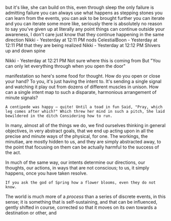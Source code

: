but it's like, she can build on this, even through sleep
the only failure is admitting failure
you can always use what happens as stepping stones
you can learn from the events, you can ask to be brought further
you can iterate and you can iterate some more
like, seriously there is absolutely no reason to say you've given up at literally any point
things can continue outside your awareness, I don't care
just know that they continue happening in the same direction
Nikki - Yesterday at 12:11 PM
nods
CelestialBoon - Yesterday at 12:11 PM
that they are being realized
Nikki - Yesterday at 12:12 PM
Shivers up and down spine

Nikki - Yesterday at 12:21 PM
Not sure where this is coming from
But
"You can only let everything through when you open the door"


manifestation
so here's some food for thought. How do you open or close your hand?
To you, it's just having the intent to. It's sending a single signal and watching it play out from dozens of different muscles in unison. How can a single intent map to such a disparate, harmonious arrangement of minute signals?

`A centipede was happy – quite!
Until a toad in fun
Said, "Pray, which leg comes after which?"
Which threw her mind in such a pitch,
She laid bewildered in the ditch
Considering	how to run.`

In many, almost all of the things we do, we find ourselves thinking in general objectives, in very abstract goals, that we end up acting upon in all the precise and minute ways of the physical, for one. The workings, the minutiae, are mostly hidden to us, and they are simply abstracted away, to the point that focusing on them can be actually harmful to the success of the act.

In much of the same way, our intents determine our directions, our thoughts, our actions, in ways that are not conscious; to us, it simply happens, once you have taken resolve.

`If you ask the god
of Spring how a flower blooms,
even they do not know.`

The world is much more of a *process* than a series of discrete events, in this sense; it is something that is self-sustaining, and that can be influenced, gently shifted in course, corrected so that it moves on its own towards a destination or other, and 